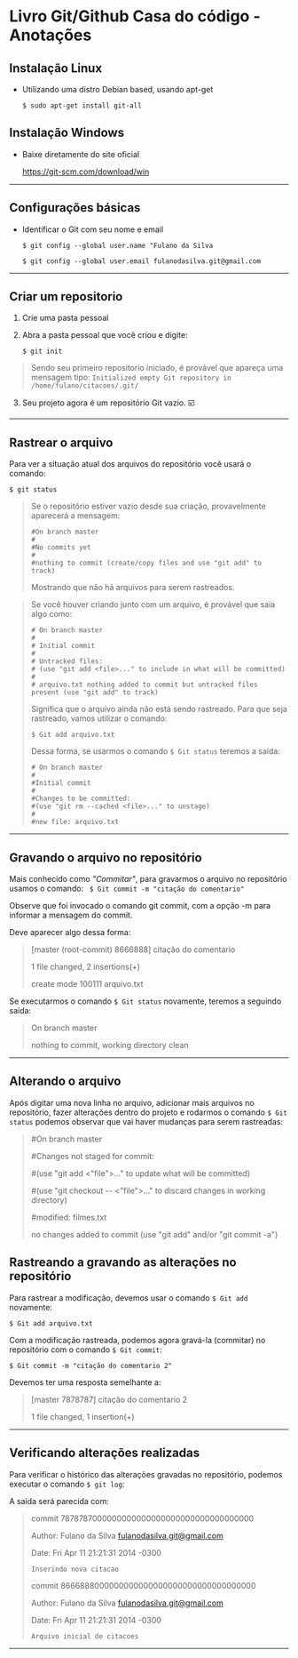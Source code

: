 # Livro Git/Github Casa do código - Anotações

## Instalação Linux
 * Utilizando uma distro Debian based, usando apt-get
    
    `$ sudo apt-get install git-all`

## Instalação Windows
 * Baixe diretamente do site oficial
  
   <https://git-scm.com/download/win>

---

## Configurações básicas
 * Identificar o Git com seu nome e email
  
   `$ git config --global user.name "Fulano da Silva`

   `$ git config --global user.email fulanodasilva.git@gmail.com`

---

## Criar um repositorio
 1. Crie uma pasta pessoal
 2. Abra a pasta pessoal que você criou e digite:

     `$ git init`
 > Sendo seu primeiro repositorio iniciado, é provável que apareça uma mensagem tipo: 
  `Initialized empty Git repository in /home/fulano/citacoes/.git/`

  3. Seu projeto agora é um repositório Git vazio. :ballot_box_with_check:
   
---
## Rastrear o arquivo
 Para ver a situação atual dos arquivos do repositório você usará o comando: 

`$ git status`

> Se o repositório estiver vazio desde sua criação, provavelmente aparecerá a mensagem:
>
>``` 
>#On branch master
>#
>#No commits yet
>#
>#nothing to commit (create/copy files and use "git add" to track)
>```
>Mostrando que não há arquivos para serem rastreados.

> Se você houver criando junto com um arquivo, é provável que saia algo como:
>```
># On branch master
>#
># Initial commit
>#
># Untracked files:
># (use "git add <file>..." to include in what will be committed)
>#
># arquivo.txt nothing added to commit but untracked files present (use "git add" to track)
>```
> Significa que o arquivo ainda não está sendo rastreado. Para que seja rastreado, vamos utilizar o comando:
> 
> `$ Git add arquivo.txt `
> 
> Dessa forma, se usarmos o comando `$ Git status` teremos a saída:
> 
> ```
> # On branch master
>#
>#Initial commit
>#
>#Changes to be committed:
>#(use "git rm --cached <file>..." to unstage)
>#
>#new file: arquivo.txt
>```
---

## Gravando o arquivo no repositório
Mais conhecido como _"Commitar"_, para gravarmos o arquivo no repositório usamos o comando:
` $ Git commit -m "citação do comentario"`

Observe que foi invocado o comando git commit, com a opção -m
para informar a mensagem do commit.

Deve aparecer algo dessa forma:

>[master (root-commit) 8666888] citação do comentario
>
>1 file changed, 2 insertions(+)
>
>create mode 100111 arquivo.txt

Se executarmos o comando `$ Git status` novamente, teremos a seguindo saída:
> On branch master
>
>nothing to commit, working directory clean
---

## Alterando o arquivo
Após digitar uma nova linha no arquivo, adicionar mais arquivos no repositório, fazer alterações dentro do projeto e rodarmos o comando `$ Git status` podemos observar que vai haver mudanças para serem rastreadas: 
>#On branch master
>
>#Changes not staged for commit:
>
>#(use "git add <"file">..." to update what will be committed)
>
>#(use "git checkout -- <"file">..." to discard changes in working directory)
>
>#modified: filmes.txt
>
>no changes added to commit (use "git add" and/or
>"git commit -a")

## Rastreando a gravando as alterações no repositório
Para rastrear a modificação, devemos usar o comando `$ Git add` novamente:

`$ Git add arquivo.txt`

Com a modificação rastreada, podemos agora gravá-la (commitar) no repositório com o comando `$ Git commit`:

`$ Git commit -m "citação do comentario 2"`

Devemos ter uma resposta semelhante a:
>
>[master 7878787] citação do comentario 2
>
>1 file changed, 1 insertion(+)
---

## Verificando alterações realizadas
Para verificar o histórico das alterações gravadas no repositório, podemos
executar o comando `$ git log`:

A saída será parecida com:

>commit 7878787000000000000000000000000000000000
>
>Author: Fulano da Silva <fulanodasilva.git@gmail.com>
>
>Date: Fri Apr 11 21:21:31 2014 -0300
>
>     Inserindo nova citacao
>
>commit 8666888000000000000000000000000000000000
>
>Author: Fulano da Silva <fulanodasilva.git@gmail.com>
>
>Date: Fri Apr 11 21:21:31 2014 -0300
>
>     Arquivo inicial de citacoes
---